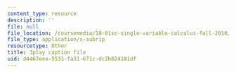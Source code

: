 ```yaml
---
content_type: resource
description: ''
file: null
file_location: /coursemedia/18-01sc-single-variable-calculus-fall-2010/d4467eea5531fa31671cdc2b024181df_BGE3wb7H2PA.srt
file_type: application/x-subrip
resourcetype: Other
title: 3play caption file
uid: d4467eea-5531-fa31-671c-dc2b024181df
---
```

